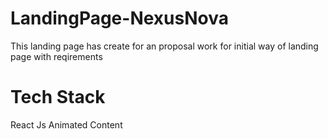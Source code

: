 # LandingPage-NexusNova

This landing page has create for an proposal work for initial way of landing page with reqirements


# Tech Stack

React Js 
Animated Content
